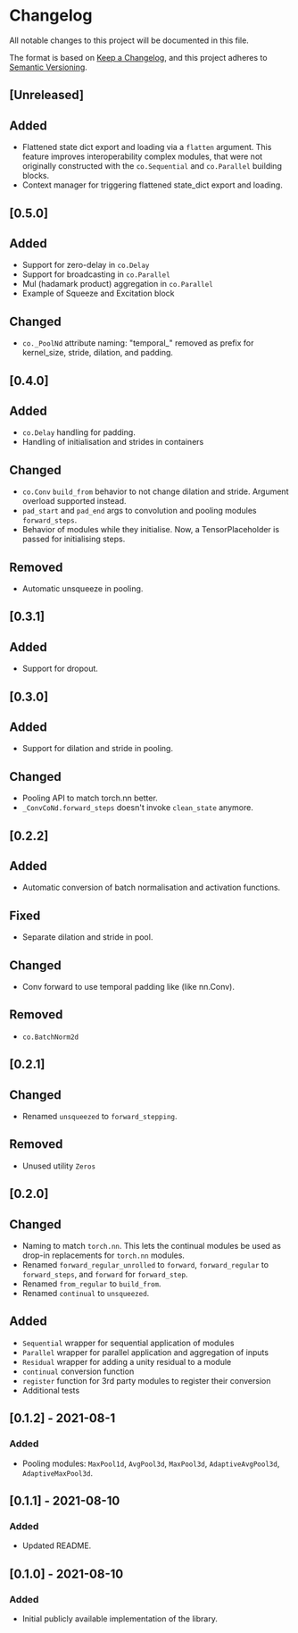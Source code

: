# Changelog
All notable changes to this project will be documented in this file.

The format is based on [Keep a Changelog](https://keepachangelog.com/en/1.0.0/),
and this project adheres to [Semantic Versioning](https://semver.org/spec/v2.0.0.html).

## [Unreleased]
## Added
- Flattened state dict export and loading via a `flatten` argument. This feature improves interoperability complex modules, that were not originally constructed with the `co.Sequential` and `co.Parallel` building blocks.
- Context manager for triggering flattened state_dict export and loading.


## [0.5.0]
## Added
- Support for zero-delay in `co.Delay`
- Support for broadcasting in `co.Parallel`
- Mul (hadamark product) aggregation in `co.Parallel`
- Example of Squeeze and Excitation block

## Changed
- `co._PoolNd` attribute naming: "temporal_" removed as prefix for kernel_size, stride, dilation, and padding.


## [0.4.0]
## Added
- `co.Delay` handling for padding.
- Handling of initialisation and strides in containers

## Changed
- `co.Conv` `build_from` behavior to not change dilation and stride. Argument overload supported instead. 
- `pad_start` and `pad_end` args to convolution and pooling modules `forward_steps`.
- Behavior of modules while they initialise. Now, a TensorPlaceholder is passed for initialising steps.

## Removed
- Automatic unsqueeze in pooling.


## [0.3.1]
## Added
- Support for dropout.


## [0.3.0]
## Added
- Support for dilation and stride in pooling.

## Changed
- Pooling API to match torch.nn better.
- `_ConvCoNd.forward_steps` doesn't invoke `clean_state` anymore.


## [0.2.2]
## Added
- Automatic conversion of batch normalisation and activation functions.

## Fixed
- Separate dilation and stride in pool.

## Changed
- Conv forward to use temporal padding like (like nn.Conv).

## Removed
- `co.BatchNorm2d`

## [0.2.1]
## Changed
- Renamed `unsqueezed` to `forward_stepping`.

## Removed 
- Unused utility `Zeros`


## [0.2.0]
## Changed
- Naming to match `torch.nn`. This lets the continual modules be used as drop-in replacements for `torch.nn` modules.
- Renamed `forward_regular_unrolled` to `forward`, `forward_regular` to `forward_steps`, and `forward` for `forward_step`.
- Renamed `from_regular` to `build_from`.
- Renamed `continual` to `unsqueezed`.

## Added
- `Sequential` wrapper for sequential application of modules
- `Parallel` wrapper for parallel application and aggregation of inputs
- `Residual` wrapper for adding a unity residual to a module
- `continual` conversion function
- `register` function for 3rd party modules to register their conversion
- Additional tests

## [0.1.2] - 2021-08-1
### Added
- Pooling modules: `MaxPool1d`, `AvgPool3d`, `MaxPool3d`, `AdaptiveAvgPool3d`, `AdaptiveMaxPool3d`.


## [0.1.1] - 2021-08-10
### Added
- Updated README.


## [0.1.0] - 2021-08-10
### Added
- Initial publicly available implementation of the library.
